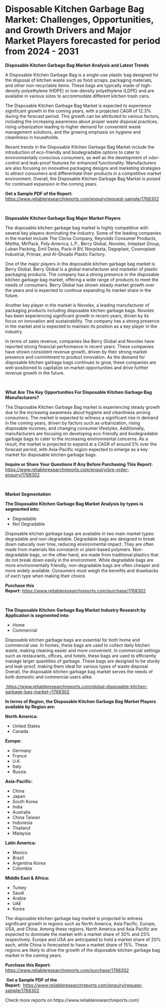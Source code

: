 <p><h1>Disposable Kitchen Garbage Bag Market: Challenges, Opportunities, and Growth Drivers and Major Market Players forecasted for period from 2024 - 2031</h1></p><p><strong>Disposable Kitchen Garbage Bag Market Analysis and Latest Trends</strong></p>
<p><p>A Disposable Kitchen Garbage Bag is a single-use plastic bag designed for the disposal of kitchen waste such as food scraps, packaging materials, and other non-recyclable items. These bags are typically made of high-density polyethylene (HDPE) or low-density polyethylene (LDPE) and are available in various sizes to accommodate different kitchen trash cans.</p><p>The Disposable Kitchen Garbage Bag Market is expected to experience significant growth in the coming years, with a projected CAGR of 12.3% during the forecast period. This growth can be attributed to various factors, including the increasing awareness about proper waste disposal practices, rising urbanization leading to higher demand for convenient waste management solutions, and the growing emphasis on hygiene and cleanliness in households.</p><p>Recent trends in the Disposable Kitchen Garbage Bag Market include the introduction of eco-friendly and biodegradable options to cater to environmentally conscious consumers, as well as the development of odor-control and leak-proof features for enhanced functionality. Manufacturers are also focusing on innovative packaging designs and marketing strategies to attract consumers and differentiate their products in a competitive market environment. Overall, the Disposable Kitchen Garbage Bag Market is poised for continued expansion in the coming years.</p></p>
<p><strong>Get a Sample PDF of the Report:&nbsp;</strong> <a href="https://www.reliableresearchreports.com/enquiry/request-sample/1768302">https://www.reliableresearchreports.com/enquiry/request-sample/1768302</a></p>
<p>&nbsp;</p>
<p><strong>Disposable Kitchen Garbage Bag Major Market Players</strong></p>
<p><p>The disposable kitchen garbage bag market is highly competitive with several key players dominating the industry. Some of the leading companies in the market include The Clorox Company, Reynolds Consumer Products, Melitta, MirPack, Poly-America, L.P., Berry Global, Novolex, Inteplast Group, Luban Packing, Emil Deiss, Pack-It BV, Novplasta, Dagoplast, Cosmoplast Industrial, Primax, and Al-Shoaibi Plastic Factory.</p><p>One of the major players in the disposable kitchen garbage bag market is Berry Global. Berry Global is a global manufacturer and marketer of plastic packaging products. The company has a strong presence in the disposable kitchen garbage bag market, offering a wide range of products to meet the needs of consumers. Berry Global has shown steady market growth over the years and is expected to continue expanding its market share in the future.</p><p>Another key player in the market is Novolex, a leading manufacturer of packaging products including disposable kitchen garbage bags. Novolex has been experiencing significant growth in recent years, driven by its focus on innovation and sustainability. The company has a strong presence in the market and is expected to maintain its position as a key player in the industry.</p><p>In terms of sales revenue, companies like Berry Global and Novolex have reported strong financial performance in recent years. These companies have shown consistent revenue growth, driven by their strong market presence and commitment to product innovation. As the demand for disposable kitchen garbage bags continues to grow, these companies are well-positioned to capitalize on market opportunities and drive further revenue growth in the future.</p></p>
<p>&nbsp;</p>
<p><strong>What Are The Key Opportunities For Disposable Kitchen Garbage Bag Manufacturers?</strong></p>
<p><p>The Disposable Kitchen Garbage Bag market is experiencing steady growth due to the increasing awareness about hygiene and cleanliness among consumers. The market is expected to witness a significant rise in demand in the coming years, driven by factors such as urbanization, rising disposable incomes, and changing consumer lifestyles. Additionally, manufacturers are focusing on developing eco-friendly and biodegradable garbage bags to cater to the increasing environmental concerns. As a result, the market is projected to expand at a CAGR of around 5% over the forecast period, with Asia-Pacific region expected to emerge as a key market for disposable kitchen garbage bags.</p></p>
<p><strong>Inquire or Share Your Questions If Any Before Purchasing This Report:</strong> <a href="https://www.reliableresearchreports.com/enquiry/pre-order-enquiry/1768302">https://www.reliableresearchreports.com/enquiry/pre-order-enquiry/1768302</a></p>
<p>&nbsp;</p>
<p><strong>Market Segmentation</strong></p>
<p><strong>The Disposable Kitchen Garbage Bag Market Analysis by types is segmented into:</strong></p>
<p><ul><li>Degradable</li><li>Not Degradable</li></ul></p>
<p><p>Disposable kitchen garbage bags are available in two main market types: degradable and non-degradable. Degradable bags are designed to break down naturally over time, reducing environmental impact. They are often made from materials like cornstarch or plant-based polymers. Non-degradable bags, on the other hand, are made from traditional plastics that do not break down easily in the environment. While degradable bags are more environmentally friendly, non-degradable bags are often cheaper and more widely available. Consumers must weigh the benefits and drawbacks of each type when making their choice.</p></p>
<p><strong>Purchase this Report:&nbsp;</strong><a href="https://www.reliableresearchreports.com/purchase/1768302">https://www.reliableresearchreports.com/purchase/1768302</a></p>
<p>&nbsp;</p>
<p><strong>The Disposable Kitchen Garbage Bag Market Industry Research by Application is segmented into:</strong></p>
<p><ul><li>Home</li><li>Commercial</li></ul></p>
<p><p>Disposable kitchen garbage bags are essential for both home and commercial use. In homes, these bags are used to collect daily kitchen waste, making cleaning easier and more convenient. In commercial settings such as restaurants, offices, and hotels, these bags are used to efficiently manage larger quantities of garbage. These bags are designed to be sturdy and leak-proof, making them ideal for various types of waste disposal. Overall, the disposable kitchen garbage bag market serves the needs of both domestic and commercial users alike.</p></p>
<p><a href="https://www.reliableresearchreports.com/global-disposable-kitchen-garbage-bag-market-r1768302">&nbsp;https://www.reliableresearchreports.com/global-disposable-kitchen-garbage-bag-market-r1768302</a></p>
<p><strong>In terms of Region, the Disposable Kitchen Garbage Bag Market Players available by Region are:</strong></p>
<p>
    <p> <strong> North America: </strong>
        <ul>
            <li>United States</li>
            <li>Canada</li>
        </ul>
        </p> 
    <p> <strong> Europe: </strong>
        <ul>
            <li>Germany</li>
            <li>France</li>
            <li>U.K.</li>
            <li>Italy</li>
            <li>Russia</li>
        </ul>
        </p> 
    <p> <strong> Asia-Pacific: </strong>
        <ul>
            <li>China</li>
            <li>Japan</li>
            <li>South Korea</li>
            <li>India</li>
            <li>Australia</li>
            <li>China Taiwan</li>
            <li>Indonesia</li>
            <li>Thailand</li>
            <li>Malaysia</li>
        </ul>
        </p> 
    <p> <strong> Latin America: </strong>
        <ul>
            <li>Mexico</li>
            <li>Brazil</li>
            <li>Argentina Korea</li>
            <li>Colombia</li>
        </ul>
        </p> 
    <p> <strong> Middle East & Africa: </strong>
        <ul>
            <li>Turkey</li>
            <li>Saudi</li>
            <li>Arabia</li>
            <li>UAE</li>
            <li>Korea</li>
        </ul>
    </p>
    </p>
<p><p>The disposable kitchen garbage bag market is projected to witness significant growth in regions such as North America, Asia Pacific, Europe, USA, and China. Among these regions, North America and Asia Pacific are expected to dominate the market with a market share of 30% and 25% respectively. Europe and USA are anticipated to hold a market share of 20% each, while China is forecasted to have a market share of 15%. These regions are likely to drive the growth of the disposable kitchen garbage bag market in the coming years.</p></p>
<p><strong>Purchase this Report: </strong><a href="https://www.reliableresearchreports.com/purchase/1768302">https://www.reliableresearchreports.com/purchase/1768302</a></p>
<p>&nbsp;<strong>Get a Sample PDF of the Report:&nbsp;&nbsp;</strong><a href="https://www.reliableresearchreports.com/enquiry/request-sample/1768302">https://www.reliableresearchreports.com/enquiry/request-sample/1768302</a></p>
<p><strong></strong></p>
<p>Check more reports on https://www.reliableresearchreports.com/</p>